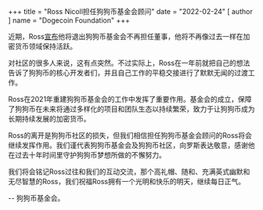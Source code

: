 +++
title = "Ross Nicoll担任狗狗币基金会顾问"
date = "2022-02-24"
[ author ]
  name = "Dogecoin Foundation"
+++


近期，Ross[宣布](https://rnicoll.name/posts/2022-02-16-stepping-away/)他将退出狗狗币基金会不再担任董事，他将不再像过去一样在加密货币领域保持活跃。

对社区的很多人来说，这有点突然。不过实际上，Ross在一年前就把自己的想法告诉了狗狗币的核心开发者们，并且自己工作的平稳交接进行了默默无闻的过渡工作。

Ross在2021年重建狗狗币基金会的工作中发挥了重要作用。基金会的成立，保障了狗狗币在未来将通过多样化的项目和团队生态以持续繁荣，致力于让狗狗币成为长期持续发展的加密货币。

Ross的离开是狗狗币社区的损失，但我们相信担任狗狗币基金会顾问的Ross将会继续发挥作用。我们谨代表狗狗币基金会及狗狗币社区，向罗斯表达敬意，感谢他在过去十年时间里守护狗狗币梦想所做的不懈努力。

我们将会铭记Ross过往和我们的互动交流，那个高礼帽、随和、充满英式幽默和无尽智慧的Ross，我们祝福Ross拥有一个光明和快乐的明天，继续每日正气。

-- 狗狗币基金会。
